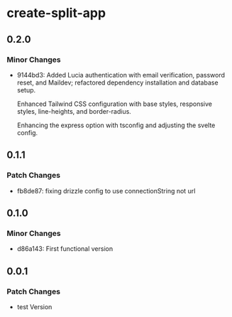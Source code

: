 # create-split-app

## 0.2.0

### Minor Changes

- 9144bd3: Added Lucia authentication with email verification, password reset, and Maildev; refactored dependency installation and database setup.

  Enhanced Tailwind CSS configuration with base styles, responsive styles, line-heights, and border-radius.

  Enhancing the express option with tsconfig and adjusting the svelte config.

## 0.1.1

### Patch Changes

- fb8de87: fixing drizzle config to use connectionString not url

## 0.1.0

### Minor Changes

- d86a143: First functional version

## 0.0.1

### Patch Changes

- test Version
